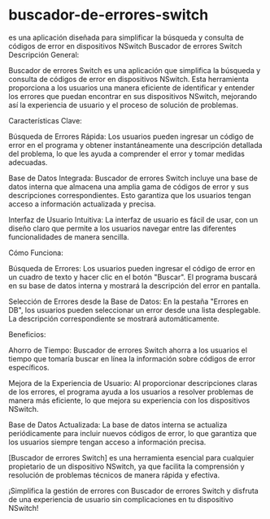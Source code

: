 # buscador-de-errores-switch
es una aplicación diseñada para simplificar la búsqueda y consulta de códigos de error en dispositivos NSwitch
Buscador de errores Switch
Descripción General:

Buscador de errores Switch es una aplicación que simplifica la búsqueda y consulta de códigos de error en dispositivos NSwitch. Esta herramienta proporciona a los usuarios una manera eficiente de identificar y entender los errores que puedan encontrar en sus dispositivos NSwitch, mejorando así la experiencia de usuario y el proceso de solución de problemas.

Características Clave:

Búsqueda de Errores Rápida: Los usuarios pueden ingresar un código de error en el programa y obtener instantáneamente una descripción detallada del problema, lo que les ayuda a comprender el error y tomar medidas adecuadas.

Base de Datos Integrada: Buscador de errores Switch incluye una base de datos interna que almacena una amplia gama de códigos de error y sus descripciones correspondientes. Esto garantiza que los usuarios tengan acceso a información actualizada y precisa.

Interfaz de Usuario Intuitiva: La interfaz de usuario es fácil de usar, con un diseño claro que permite a los usuarios navegar entre las diferentes funcionalidades de manera sencilla.

Cómo Funciona:

Búsqueda de Errores: Los usuarios pueden ingresar el código de error en un cuadro de texto y hacer clic en el botón "Buscar". El programa buscará en su base de datos interna y mostrará la descripción del error en pantalla.

Selección de Errores desde la Base de Datos: En la pestaña "Errores en DB", los usuarios pueden seleccionar un error desde una lista desplegable. La descripción correspondiente se mostrará automáticamente.

Beneficios:

Ahorro de Tiempo: Buscador de errores Switch ahorra a los usuarios el tiempo que tomaría buscar en línea la información sobre códigos de error específicos.

Mejora de la Experiencia de Usuario: Al proporcionar descripciones claras de los errores, el programa ayuda a los usuarios a resolver problemas de manera más eficiente, lo que mejora su experiencia con los dispositivos NSwitch.

Base de Datos Actualizada: La base de datos interna se actualiza periódicamente para incluir nuevos códigos de error, lo que garantiza que los usuarios siempre tengan acceso a información precisa.

[Buscador de errores Switch] es una herramienta esencial para cualquier propietario de un dispositivo NSwitch, ya que facilita la comprensión y resolución de problemas técnicos de manera rápida y efectiva.

¡Simplifica la gestión de errores con Buscador de errores Switch y disfruta de una experiencia de usuario sin complicaciones en tu dispositivo NSwitch!
